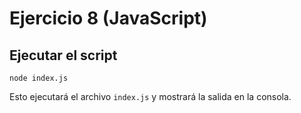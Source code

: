 # Ejercicio 8 (JavaScript)

## Ejecutar el script

```node index.js ```

Esto ejecutará el archivo `index.js` y mostrará la salida en la consola.